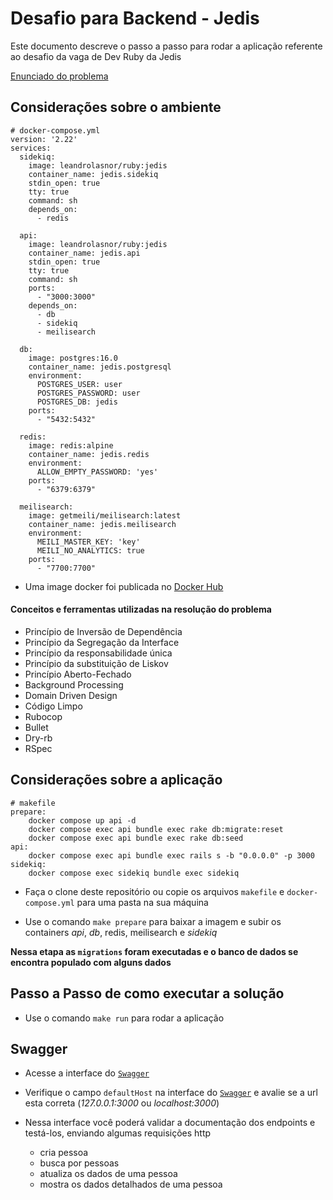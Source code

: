 # Desafio para Backend - Jedis

Este documento descreve o passo a passo para rodar a aplicação referente ao desafio da vaga de Dev Ruby da Jedis

[Enunciado do problema](https://github.com/leandrolasnor/jedis/blob/master/DESCRIPTION.md)

## Considerações sobre o ambiente

```
# docker-compose.yml
version: '2.22'
services:
  sidekiq:
    image: leandrolasnor/ruby:jedis
    container_name: jedis.sidekiq
    stdin_open: true
    tty: true
    command: sh
    depends_on:
      - redis

  api:
    image: leandrolasnor/ruby:jedis
    container_name: jedis.api
    stdin_open: true
    tty: true
    command: sh
    ports:
      - "3000:3000"
    depends_on:
      - db
      - sidekiq
      - meilisearch

  db:
    image: postgres:16.0
    container_name: jedis.postgresql
    environment:
      POSTGRES_USER: user
      POSTGRES_PASSWORD: user
      POSTGRES_DB: jedis
    ports:
      - "5432:5432"

  redis:
    image: redis:alpine
    container_name: jedis.redis
    environment:
      ALLOW_EMPTY_PASSWORD: 'yes'
    ports:
      - "6379:6379"

  meilisearch:
    image: getmeili/meilisearch:latest
    container_name: jedis.meilisearch
    environment:
      MEILI_MASTER_KEY: 'key'
      MEILI_NO_ANALYTICS: true
    ports:
      - "7700:7700"
```

* Uma image docker foi publicada no [Docker Hub](https://hub.docker.com/layers/leandrolasnor/ruby/jedis/images/sha256-03046a84e3dadf16f408ea84d1543530091cc75b0a574b8a220bb1c36307a0bc?context=repo)

#### Conceitos e ferramentas utilizadas na resolução do problema
* Princípio de Inversão de Dependência
* Princípio da Segregação da Interface
* Princípio da responsabilidade única
* Princípio da substituição de Liskov
* Princípio Aberto-Fechado
* Background Processing
* Domain Driven Design
* Código Limpo
* Rubocop
* Bullet
* Dry-rb
* RSpec

## Considerações sobre a aplicação

```
# makefile
prepare:
	docker compose up api -d
	docker compose exec api bundle exec rake db:migrate:reset
	docker compose exec api bundle exec rake db:seed
api:
	docker compose exec api bundle exec rails s -b "0.0.0.0" -p 3000
sidekiq:
	docker compose exec sidekiq bundle exec sidekiq
```

* Faça o clone deste repositório ou copie os arquivos `makefile` e `docker-compose.yml` para uma pasta na sua máquina

* Use o comando `make prepare` para baixar a imagem e subir os containers _api_, _db_, redis, meilisearch e _sidekiq_

__Nessa etapa as `migrations` foram executadas e o banco de dados se encontra populado com alguns dados__

## Passo a Passo de como executar a solução

* Use o comando `make run` para rodar a aplicação

## Swagger

* Acesse a interface do [`Swagger`](http://localhost:3000/api-docs)
* Verifique o campo `defaultHost` na interface do [`Swagger`](http://localhost:3000/api-docs) e avalie se a url esta correta (_127.0.0.1:3000_ ou _localhost:3000_)

* Nessa interface você poderá validar a documentação dos endpoints e testá-los, enviando algumas requisições http

    - cria pessoa
    - busca por pessoas
    - atualiza os dados de uma pessoa
    - mostra os dados detalhados de uma pessoa
